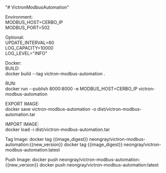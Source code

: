 "# VictronModbusAutomation" 

Environment:  
MODBUS_HOST=CERBO_IP  
MODBUS_PORT=502  

Optional:  
UPDATE_INTERVAL=60  
LOG_CAPACITY=10000  
LOG_LEVEL="INFO"  

Docker:  
BUILD:  
docker build --tag victron-modbus-automation .

RUN:  
docker run --publish 8000:8000 -e MODBUS_HOST=CERBO_IP victron-modbus-automation

EXPORT IMAGE:  
docker save victron-modbus-automation -o dist/victron-modbus-automation.tar

IMPORT IMAGE:  
docker load -i dist/victron-modbus-automation.tar

Tag Image:
docker tag {{image_digest}} neongray/victron-modbus-automation:{{new_version}}
docker tag {{image_digest}} neongray/victron-modbus-automation:latest

Push Image:
docker push neongray/victron-modbus-automation:{{new_version}}
docker push neongray/victron-modbus-automation:latest
